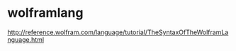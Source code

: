 wolframlang
===========

http://reference.wolfram.com/language/tutorial/TheSyntaxOfTheWolframLanguage.html
